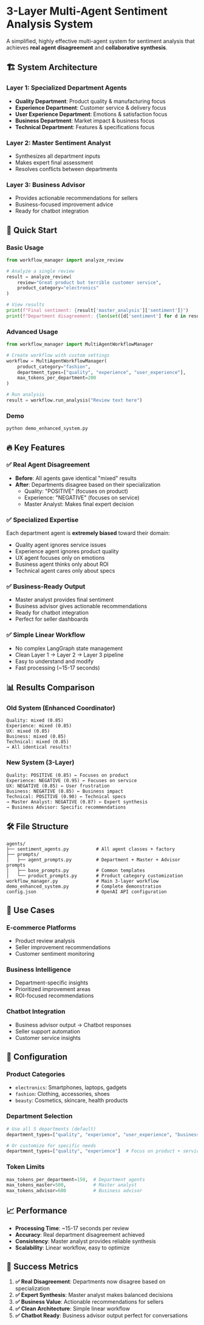 # 3-Layer Multi-Agent Sentiment Analysis System

A simplified, highly effective multi-agent system for sentiment analysis that achieves **real agent disagreement** and **collaborative synthesis**.

## 🏗️ System Architecture

### Layer 1: Specialized Department Agents
- **Quality Department**: Product quality & manufacturing focus
- **Experience Department**: Customer service & delivery focus  
- **User Experience Department**: Emotions & satisfaction focus
- **Business Department**: Market impact & business focus
- **Technical Department**: Features & specifications focus

### Layer 2: Master Sentiment Analyst
- Synthesizes all department inputs
- Makes expert final assessment
- Resolves conflicts between departments

### Layer 3: Business Advisor
- Provides actionable recommendations for sellers
- Business-focused improvement advice
- Ready for chatbot integration

## 🚀 Quick Start

### Basic Usage
```python
from workflow_manager import analyze_review

# Analyze a single review
result = analyze_review(
    review="Great product but terrible customer service",
    product_category="electronics"
)

# View results
print(f"Final sentiment: {result['master_analysis']['sentiment']}")
print(f"Department disagreement: {len(set([d['sentiment'] for d in result['department_analyses']]))}")
```

### Advanced Usage
```python
from workflow_manager import MultiAgentWorkflowManager

# Create workflow with custom settings
workflow = MultiAgentWorkflowManager(
    product_category="fashion",
    department_types=["quality", "experience", "user_experience"],
    max_tokens_per_department=200
)

# Run analysis
result = workflow.run_analysis("Review text here")
```

### Demo
```bash
python demo_enhanced_system.py
```

## 🔥 Key Features

### ✅ Real Agent Disagreement
- **Before**: All agents gave identical "mixed" results
- **After**: Departments disagree based on their specialization
  - Quality: "POSITIVE" (focuses on product)
  - Experience: "NEGATIVE" (focuses on service)
  - Master Analyst: Makes final expert decision

### ✅ Specialized Expertise
Each department agent is **extremely biased** toward their domain:
- Quality agent ignores service issues
- Experience agent ignores product quality  
- UX agent focuses only on emotions
- Business agent thinks only about ROI
- Technical agent cares only about specs

### ✅ Business-Ready Output
- Master analyst provides final sentiment
- Business advisor gives actionable recommendations
- Ready for chatbot integration
- Perfect for seller dashboards

### ✅ Simple Linear Workflow
- No complex LangGraph state management
- Clean Layer 1 → Layer 2 → Layer 3 pipeline
- Easy to understand and modify
- Fast processing (~15-17 seconds)

## 📊 Results Comparison

### Old System (Enhanced Coordinator)
```
Quality: mixed (0.85)
Experience: mixed (0.85) 
UX: mixed (0.85)
Business: mixed (0.85)
Technical: mixed (0.85)
→ All identical results!
```

### New System (3-Layer)
```
Quality: POSITIVE (0.85) ← Focuses on product
Experience: NEGATIVE (0.95) ← Focuses on service
UX: NEGATIVE (0.85) ← User frustration
Business: NEGATIVE (0.85) ← Business impact
Technical: POSITIVE (0.90) ← Technical specs
→ Master Analyst: NEGATIVE (0.87) ← Expert synthesis
→ Business Advisor: Specific recommendations
```

## 🛠️ File Structure

```
agents/
├── sentiment_agents.py          # All agent classes + factory
├── prompts/
│   ├── agent_prompts.py         # Department + Master + Advisor prompts
│   ├── base_prompts.py          # Common templates
│   └── product_prompts.py       # Product category customization
workflow_manager.py              # Main 3-layer workflow
demo_enhanced_system.py          # Complete demonstration
config.json                      # OpenAI API configuration
```

## 🎯 Use Cases

### E-commerce Platforms
- Product review analysis
- Seller improvement recommendations
- Customer sentiment monitoring

### Business Intelligence  
- Department-specific insights
- Prioritized improvement areas
- ROI-focused recommendations

### Chatbot Integration
- Business advisor output → Chatbot responses
- Seller support automation
- Customer service insights

## 🔧 Configuration

### Product Categories
- `electronics`: Smartphones, laptops, gadgets
- `fashion`: Clothing, accessories, shoes  
- `beauty`: Cosmetics, skincare, health products

### Department Selection
```python
# Use all 5 departments (default)
department_types=["quality", "experience", "user_experience", "business", "technical"]

# Or customize for specific needs
department_types=["quality", "experience"]  # Focus on product + service
```

### Token Limits
```python
max_tokens_per_department=150,  # Department agents
max_tokens_master=500,          # Master analyst
max_tokens_advisor=600          # Business advisor
```

## 📈 Performance

- **Processing Time**: ~15-17 seconds per review
- **Accuracy**: Real department disagreement achieved
- **Consistency**: Master analyst provides reliable synthesis
- **Scalability**: Linear workflow, easy to optimize

## 🎉 Success Metrics

1. **✅ Real Disagreement**: Departments now disagree based on specialization
2. **✅ Expert Synthesis**: Master analyst makes balanced decisions  
3. **✅ Business Value**: Actionable recommendations for sellers
4. **✅ Clean Architecture**: Simple linear workflow
5. **✅ Chatbot Ready**: Business advisor output perfect for conversations 